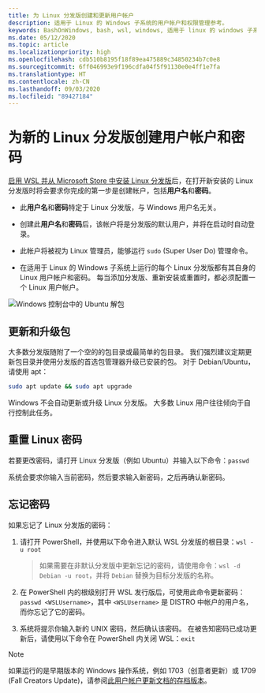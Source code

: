 ```yaml
---
title: 为 Linux 分发版创建和更新用户帐户
description: 适用于 Linux 的 Windows 子系统的用户帐户和权限管理参考。
keywords: BashOnWindows, bash, wsl, windows, 适用于 linux 的 windows 子系统, windowssubsystem, ubuntu, 用户帐户
ms.date: 05/12/2020
ms.topic: article
ms.localizationpriority: high
ms.openlocfilehash: cdb510b8195f18f89ea475889c34850234b7c0e8
ms.sourcegitcommit: 6ff046993e9f196cdfa04f5f91130e0e4ff1e7fa
ms.translationtype: HT
ms.contentlocale: zh-CN
ms.lasthandoff: 09/03/2020
ms.locfileid: "89427184"
---
```

# <a name="create-a-user-account-and-password-for-your-new-linux-distribution"></a>为新的 Linux 分发版创建用户帐户和密码

[启用 WSL 并从 Microsoft Store 中安装 Linux 分发版](./install-win10.md)后，在打开新安装的 Linux 分发版时将会要求你完成的第一步是创建帐户，包括**用户名**和**密码**。

- 此**用户名**和**密码**特定于 Linux 分发版，与 Windows 用户名无关。

- 创建此**用户名**和**密码**后，该帐户将是分发版的默认用户，并将在启动时自动登录。

- 此帐户将被视为 Linux 管理员，能够运行 `sudo` (Super User Do) 管理命令。

- 在适用于 Linux 的 Windows 子系统上运行的每个 Linux 分发版都有其自身的 Linux 用户帐户和密码。  每当添加分发版、重新安装或重置时，都必须配置一个 Linux 用户帐户。

![Windows 控制台中的 Ubuntu 解包](media/UbuntuInstall.png)

## <a name="update-and-upgrade-packages"></a>更新和升级包

大多数分发版随附了一个空的的包目录或最简单的包目录。 我们强烈建议定期更新包目录并使用分发版的首选包管理器升级已安装的包。 对于 Debian/Ubuntu，请使用 apt：

```bash
sudo apt update && sudo apt upgrade
```

Windows 不会自动更新或升级 Linux 分发版。 大多数 Linux 用户往往倾向于自行控制此任务。

## <a name="reset-your-linux-password"></a>重置 Linux 密码

若要更改密码，请打开 Linux 分发版（例如 Ubuntu）并输入以下命令：`passwd`

系统会要求你输入当前密码，然后要求输入新密码，之后再确认新密码。

## <a name="forgot-your-password"></a>忘记密码

如果忘记了 Linux 分发版的密码：

1. 请打开 PowerShell，并使用以下命令进入默认 WSL 分发版的根目录：`wsl -u root`

    > 如果需要在非默认分发版中更新忘记的密码，请使用命令：`wsl -d Debian -u root`，并将 `Debian` 替换为目标分发版的名称。

2. 在 PowerShell 内的根级别打开 WSL 发行版后，可使用此命令更新密码：`passwd <WSLUsername>`，其中 `<WSLUsername>` 是 DISTRO 中帐户的用户名，而你忘记了它的密码。

3. 系统将提示你输入新的 UNIX 密码，然后确认该密码。 在被告知密码已成功更新后，请使用以下命令在 PowerShell 内关闭 WSL：`exit`

> [!NOTE]
> 如果运行的是早期版本的 Windows 操作系统，例如 1703（创意者更新）或 1709 (Fall Creators Update)，请参阅[此用户帐户更新文档的存档版本](./user-support-archived.md)。
